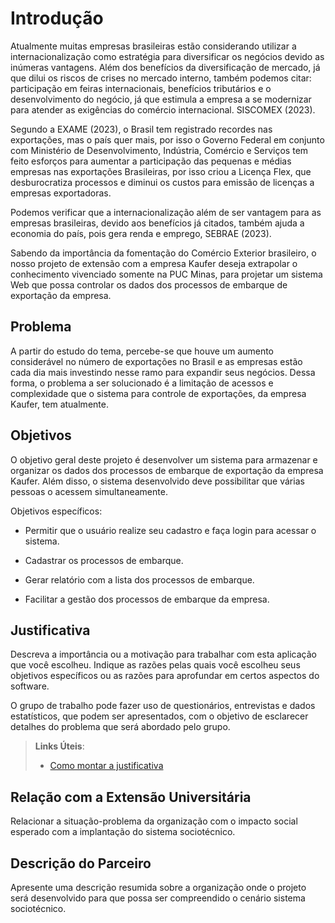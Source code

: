 # Introdução

Atualmente muitas empresas brasileiras estão considerando utilizar a internacionalização como estratégia para diversificar os negócios devido as inúmeras vantagens. Além dos benefícios da diversificação de mercado, já que dilui os riscos de crises no mercado interno, também podemos citar: participação em feiras internacionais, benefícios tributários e o desenvolvimento do negócio, já que estimula a empresa a se modernizar para atender as exigências do comércio internacional. SISCOMEX (2023). 

Segundo a EXAME (2023), o Brasil tem registrado recordes nas exportações, mas o país quer mais, por isso o Governo Federal em conjunto com Ministério de Desenvolvimento, Indústria, Comércio e Serviços tem feito esforços para aumentar a participação das pequenas e médias empresas nas exportações Brasileiras, por isso criou a Licença Flex, que desburocratiza processos e diminui os custos para emissão de licenças a empresas exportadoras. 

Podemos verificar que a internacionalização além de ser vantagem para as empresas brasileiras, devido aos benefícios já citados, também ajuda a economia do país, pois gera renda e emprego, SEBRAE (2023). 

Sabendo da importância da fomentação do Comércio Exterior brasileiro, o nosso projeto de extensão com a empresa Kaufer deseja extrapolar o conhecimento vivenciado somente na PUC Minas, para projetar um sistema Web que possa controlar os dados dos processos de embarque de exportação da empresa. 

## Problema

A partir do estudo do tema, percebe-se que houve um aumento considerável no número de exportações no Brasil e as empresas estão cada dia mais investindo nesse ramo para expandir seus negócios. Dessa forma, o problema a ser solucionado é a limitação de acessos e complexidade que o sistema para controle de exportações, da empresa Kaufer, tem atualmente.

## Objetivos

O objetivo geral deste projeto é desenvolver um sistema para armazenar e organizar os dados dos processos de embarque de exportação da empresa Kaufer. Além disso, o sistema desenvolvido deve possibilitar que várias pessoas o acessem simultaneamente. 

Objetivos específicos: 
* Permitir que o usuário realize seu cadastro e faça login para acessar o sistema. 

* Cadastrar os processos de embarque. 

* Gerar relatório com a lista dos processos de embarque. 

* Facilitar a gestão dos processos de embarque da empresa. 

## Justificativa

Descreva a importância ou a motivação para trabalhar com esta aplicação que você escolheu. Indique as razões pelas quais você escolheu seus objetivos específicos ou as razões para aprofundar em certos aspectos do software.

O grupo de trabalho pode fazer uso de questionários, entrevistas e dados estatísticos, que podem ser apresentados, com o objetivo de esclarecer detalhes do problema que será abordado pelo grupo.

> **Links Úteis**:
> - [Como montar a justificativa](https://guiadamonografia.com.br/como-montar-justificativa-do-tcc/)

## Relação com a Extensão Universitária

Relacionar a situação-problema da organização com o impacto social esperado com a implantação do sistema sociotécnico.

## Descrição do Parceiro

Apresente uma descrição resumida sobre a organização onde o projeto será desenvolvido para que possa ser compreendido o cenário sistema sociotécnico.
